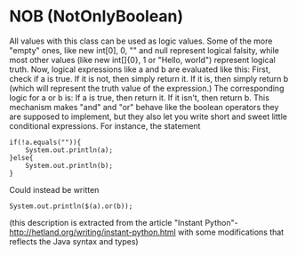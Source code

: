 NOB (NotOnlyBoolean)
====================

All values with this class can be used as logic values. 
Some of the more "empty" ones, like new int[0], 0, "" and null represent logical falsity,
while most other values (like new int[]{0}, 1 or "Hello, world") represent logical truth.
Now, logical expressions like a and b are evaluated like this: 
First, check if a is true. If it is not, then simply return it. If it is, 
then simply return b (which will represent the truth value of the expression.) 
The corresponding logic for a or b is: If a is true, then return it. If it isn't, then return b.
This mechanism makes "and" and "or" behave like the boolean operators they are supposed to implement, but 
they also let you write short and sweet little conditional expressions. For instance, the statement

	if(!a.equals("")){
		System.out.println(a);
	}else{
		System.out.println(b);
	}
  
Could instead be written
  
	System.out.println($(a).or(b));

(this description is extracted from the article "Instant Python"- http://hetland.org/writing/instant-python.html with some modifications that reflects the Java syntax and types)
